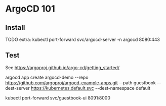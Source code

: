# ArgoCD 101

## Install 

TODO
extra:  kubectl port-forward svc/argocd-server -n argocd 8080:443

## Test 

See https://argoproj.github.io/argo-cd/getting_started/

argocd app create argocd-demo --repo https://github.com/argoproj/argocd-example-apps.git --path guestbook --dest-server https://kubernetes.default.svc --dest-namespace default

kubectl port-forward svc/guestbook-ui 8091:8000